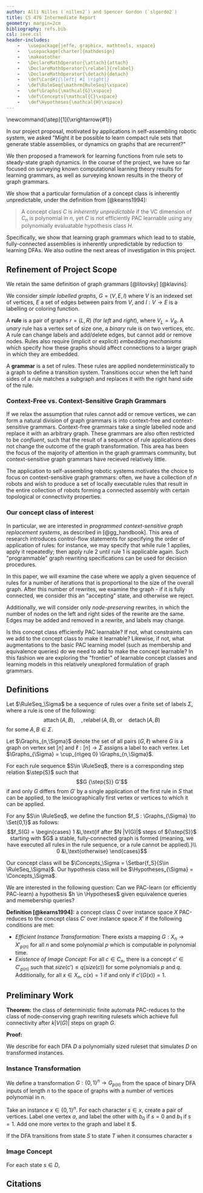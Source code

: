 ```yaml
---
author: Alli Nilles (`nilles2`) and Spencer Gordon (`slgordo2`)
title: CS 476 Intermediate Report
geometry: margin=2cm
bibliography: refs.bib
csl: ieee.csl
header-includes:
    -   \usepackage{jeffe, graphicx, mathtools, xspace}
    -   \usepackage[charter]{mathdesign}
    -   \makeatother
    -   \DeclareMathOperator{\attach}{attach}
    -   \DeclareMathOperator{\relabel}{relabel}
    -   \DeclareMathOperator{\detach}{detach}
    -   \def\Card#1{\left| #1 \right|}
    -   \def\RuleSeq{\mathrm{RuleSeq}\xspace}
    -   \def\Graphs{\mathcal{G}\xspace}
    -   \def\Concepts{\mathcal{C}\xspace}
    -   \def\Hypotheses{\mathcal{H}\xspace}
---
```


\newcommand{\step}[1]{\xrightarrow{#1}}

In our project proposal, motivated by applications in self-assembling robotic
system, we asked "Might it be possible to learn compact rule sets that generate
stable assemblies, or dynamics on graphs that are recurrent?"

We then proposed a framework for learning functions from rule sets to
steady-state graph dynamics. In the course of the project, we have so far
focused on surveying known computational learning theory results for learning 
grammars, as well as surveying known results in the theory of graph grammars.

We show that a particular formulation of a concept class  is inherently
unpredictable, under the definition from [@kearns1994]:

> A concept class $C$ is *inherently unpredictable* if the VC dimension of $C_n$
> is polynomial in $n$, yet $C$ is not efficiently PAC learnable using any
> polynomially evaluatable hypothesis class $H$.

Specifically, we show that learning graph grammars which lead to to stable,
fully-connected assemblies is inherently unpredictable by reduction to learning
DFAs. We also outline the next areas of investigation in this project.

Refinement of Project Scope
--------------

We retain the same definition of graph grammars [@litovsky] [@klavins]:

We consider *simple labelled graphs*, $G = (V,E,l)$ where $V$
is an indexed set of vertices, $E$ a set of edges between pairs from $V$, and
$l: V \to E$ is a labelling or coloring function.

A **rule** is a pair of graphs $r=(L,R)$ (for *left* and *right*), where $V_L =
V_R$. A *unary* rule has a vertex set of size one, a *binary* rule is on two
vertices, etc. A rule can change labels and add/delete edges, but cannot add or
remove nodes. Rules also require (implicit or explicit) *embedding mechanisms*
which specify how these graphs should affect connections to a larger graph in which
they are embedded.

A **grammar** is a set of rules. These rules are applied nondeterministically to
a graph to define a transition system. Transitions occur when the left hand sides of 
a rule matches a subgraph and replaces it with the right hand side of the rule.

### Context-Free vs. Context-Sensitive Graph Grammars

If we relax the assumption that rules cannot add or remove vertices, we can form
a natural division of graph grammars is into context-free and
context-sensitive grammars. Context-free grammars take a single labelled node
and replace it with an arbitrary graph. These grammars are also often restricted
to be *confluent*, such that the result of a sequence of rule applications does
not change the outcome of the graph transformation. This area has been the focus
of the majority of attention in the graph grammars community, but
context-sensitive graph grammars have recieved relatively little.

The application to self-assembling robotic systems motivates the choice to focus
on context-sensitive graph grammars: often, we have a collection of $n$ robots
and wish to produce a set of locally executable rules that result in the
entire collection of robots forming a connected assembly with certain topological or
connectivity properties.

### Our concept class of interest

In particular, we are interested in *programmed context-sensitive graph
replacement systems*, as described in [@gg_handbook]. This area of research
introduces control-flow statements for specifying the order of application of
rules: for instance, we may specify that while rule 1 applies, apply it
repeatedly; then
apply rule 2 until rule 1 is applicable again. Such "programmable" graph
rewriting specifications can be used for decision procedures.

In this paper, we
will examine the case where we apply a given sequence of rules for a number of
iterations that is proportional to the size of the overall graph. After this
number of rewrites, we examine the graph - if it is fully connected, we consider
this an "accepting" state, and otherwise we reject.

Additionally, we will consider only *node-preserving* rewrites, in which the
number of nodes on the left and right sides of the rewrite are the same. Edges
may be added and removed in a rewrite, and labels may change.

Is this concept class efficiently PAC learnable? If not, what constraints can we
add to the concept class to make it learnable? Likewise, if not, what
augmentations to the basic PAC learning model (such as membership and
equivalence queries) do we need to add to make the concept learnable? In this
fashion we are exploring the "frontier" of learnable concept classes and
learning models in this relatively unexplored formulation of graph grammars.



Definitions
-----------


Let $\RuleSeq_\Sigma$ be a sequence of rules over a finite set of labels
$\Sigma$, where a rule is one of the following:
$$\operatorname{attach}(A,B),\quad, \operatorname{relabel}(A,B),\,\text{or}\quad \operatorname{detach}(A, B)$$
for some $A,B \in \Sigma$.

Let $\Graphs_{n,\Sigma}$ denote the set of all pairs $(G,\ell)$ where
$G$ is a graph on vertex set $[n]$ and $\ell : [n] \to \Sigma$ assigns a
label to each vertex. Let
$\Graphs_{\Sigma} = \cup_{n\geq 0} \Graphs_{n,\Sigma}$.

For each rule sequence $S\in \RuleSeq$, there is a corresponding step
relation $\step{S}$ such that $$G {\step{S}} G'$$ if and
only $G$ differs from $G'$ by a single application of the first rule in
$S$ that can be applied, to the lexicographically first vertex or
vertices to which it can be applied.

For any $S\in \RuleSeq$, we define the function
$f_S : \Graphs_{\Sigma} \to \Set{0,1}$ as follows:
$$f_S(G) = \begin{cases}
    1 &\,\text{if after $N |V(G)|$ steps of ${\step{S}}$ starting with $G$ a
    stable, fully-connected graph is formed (meaning, we have executed all rules in the rule
    sequence, or a rule cannot be applied).}\\
    0 &\,\text{otherwise}
  \end{cases}$$

Our concept class will be
$\Concepts_\Sigma = \Setbar{f_S}{S\in \RuleSeq_\Sigma}$. Our hypothesis
class will be $\Hypotheses_{\Sigma} = \Concepts_\Sigma$.

We are interested in the following question: Can we PAC-learn (or
efficiently PAC-learn) a hypothesis $h \in \Hypotheses$ given
equivalence queries and memebership queries?

**Definition [@kearns1994]:** a concept class $C$ over instance space $X$
PAC-reduces to the concept class $C'$ over instance space $X'$ if the following
conditions are met:

-   *Efficient Instance Transformation:* There exists a mapping $G: X_n \to
    X'_{p(n)}$ for all $n$ and some polynomial $p$ which is computable in
    polynomial time.
-   *Existence of Image Concept:* For all $c \in C_n$, there is a concept $c'
    \in C'_{p(n)}$ such that $size(c') \leq q(size(c))$ for some polynomials $p$
    and $q$. Additionally, for all $x \in X_n$, $c(x) = 1$ if and only if
    $c'(G(x)) = 1$.

Preliminary Work
----------------


**Theorem:** the class of deterministic finite automata PAC-reduces to the class of
node-conserving graph rewriting rulesets which
achieve full connectivity after $k |V(G)|$ steps on graph $G$.

**Proof:**

We describe for each DFA $D$ a polynomially sized ruleset that
simulates $D$ on transformed instances.

### Instance Transformation

We define a transformation $G: \{0,1\}^n
\to G_{p(n)}$ from the space of binary DFA inputs of length $n$ to the space of
graphs with a number of vertices polynomial in $n$.

Take an instance $x \in \{0,1\}^n$. For each character $s \in x$, create a pair of
vertices. Label one vertex $a$, and label the other with $b_0$ if $s=0$ and
$b_1$ if $s=1$. Add one more vertex to the graph and label it $\$$.

If the DFA transitions from state $S$ to state $T$ when it consumes character
$s$

### Image Concept

For each state $s \in D$, 


Citations
---------

